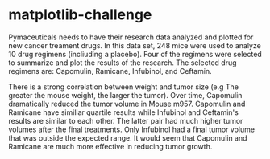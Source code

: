 # matplotlib-challenge

Pymaceuticals needs to have their research data analyzed and plotted for new cancer treament drugs. In this data set, 248 mice were used to analyze 10 drug regimens (incliuding a placebo). Four of the regimens were selected to summarize and plot the results of the research. The selected drug regimens are: Capomulin, Ramicane, Infubinol, and Ceftamin.

There is a strong correlation between weight and tumor size (e.g The greater the mouse weight, the larger the tumor).
Over time, Capomulin dramatically reduced the tumor volume in Mouse m957.
Capomulin and Ramicane have similiar quartile results while Infubinol and Ceftamin's results are similar to each other. The latter pair had much higher tumor volumes after the final treatments. Only Infubinol had a final tumor volume that was outside the expected range. It would seem that Capomulin and Ramicane are much more effective in reducing tumor growth.
